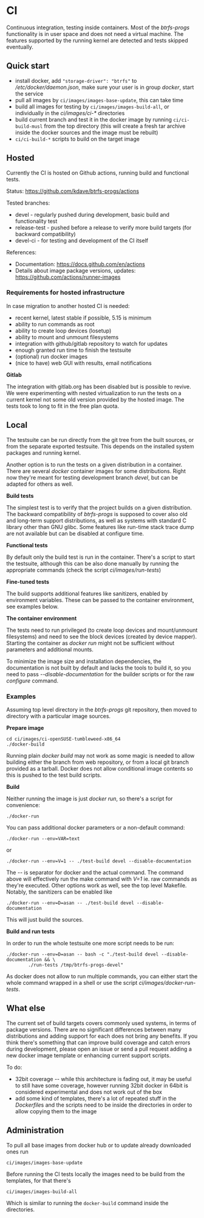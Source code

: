 # CI

Continuous integration, testing inside containers. Most of the *btrfs-progs*
functionality is in user space and does not need a virtual machine. The
features supported by the running kernel are detected and tests skipped
eventually.

## Quick start

- install docker, add `"storage-driver": "btrfs"` to */etc/docker/daemon.json*,
  make sure your user is in group *docker*, start the service
- pull all images by `ci/images/images-base-update`, this can take time
- build all images for testing by `ci/images/images-build-all`, or individually
  in the *ci/images/ci-\** directories
- build current branch and test it in the docker image by running `ci/ci-build-musl` from
  the top directory (this will create a fresh tar archive inside the docker sources
  and the image must be rebuilt)
- `ci/ci-build-*` scripts to build on the target image

## Hosted

Currently the CI is hosted on Github actions, running build and functional tests.

Status: https://github.com/kdave/btrfs-progs/actions

Tested branches:

- devel - regularly pushed during development, basic build and functionality test
- release-test - pushed before a release to verify more build targets (for backward
  compatibility)
- devel-ci - for testing and development of the CI itself

References:

- Documentation: https://docs.github.com/en/actions
- Details about image package versions, updates: https://github.com/actions/runner-images

### Requirements for hosted infrastructure

In case migration to another hosted CI is needed:

* recent kernel, latest stable if possible, 5.15 is minimum
* ability to run commands as root
* ability to create loop devices (losetup)
* ability to mount and unmount filesystems
* integration with github/gitlab repository to watch for updates
* enough granted run time to finish the testsuite
* (optional) run docker images
* (nice to have) web GUI with results, email notifications

**Gitlab**

The integration with gitlab.org has been disabled but is possible to revive. We
were experimenting with nested virtualization to run the tests on a current
kernel not some old version provided by the hosted image. The tests took to
long to fit in the free plan quota.

## Local

The testsuite can be run directly from the git tree from the built sources, or
from the separate exported testsuite. This depends on the installed system
packages and running kernel.

Another option is to run the tests on a given distribution in a container.
There are several *docker* container images for some distributions. Right now
they're meant for testing development branch *devel*, but can be adapted for
others as well.

**Build tests**

The simplest test is to verify that the project builds on a given distribution.
The backward compatibility of *btrfs-progs* is supposed to cover also old and
long-term support distributions, as well as systems with standard C library
other than GNU glibc. Some features like run-time stack trace dump are not
available but can be disabled at configure time.

**Functional tests**

By default only the build test is run in the container. There's a script to
start the testsuite, although this can be also done manually by running the
appropriate commands (check the script *ci/images/run-tests*)

**Fine-tuned tests**

The build supports additional features like sanitizers, enabled by environment
variables. These can be passed to the container environment, see examples below.

**The container environment**

The tests need to run privileged (to create loop devices and mount/unmount
filesystems) and need to see the block devices (created by device mapper).
Starting the container as *docker run* might not be sufficient without
parameters and additional mounts.

To minimize the image size and installation dependencies, the documentation is
not built by default and lacks the tools to build it, so you need to pass
*--disable-documentation* for the builder scripts or for the raw *configure*
command.

### Examples

Assuming top level directory in the *btrfs-progs* git repository, then moved
to directory with a particular image sources.

**Prepare image**

    cd ci/images/ci-openSUSE-tumbleweed-x86_64
    ./docker-build

Running plain *docker build* may not work as some magic is needed to allow
building either the branch from web repository, or from a local git branch
provided as a tarball. Docker does not allow conditional image contents so this
is pushed to the test build scripts.

**Build**

Neither running the image is just *docker run*, so there's a script for
convenience:

    ./docker-run

You can pass additional docker parameters or a non-default command:

    ./docker-run --env=VAR=text

or

    ./docker-run --env=V=1 -- ./test-build devel --disable-documentation

The *--* is separator for docker and the actual command. The command above will
effectively run the make command with *V=1* ie. raw commands as they're
executed. Other options work as well, see the top level Makefile. Notably, the
sanitizers can be enabled like

    ./docker-run --env=D=asan -- ./test-build devel --disable-documentation

This will just build the sources.

**Build and run tests**

In order to run the whole testsuite one more script needs to be run:

    ./docker-run --env=D=asan -- bash -c "./test-build devel --disable-documentation && \
            ./run-tests /tmp/btrfs-progs-devel"

As docker does not allow to run multiple commands, you can either start the
whole command wrapped in a shell or use the script
*ci/images/docker-run-tests*.

## What else

The current set of build targets covers commonly used systems, in terms of
package versions. There are no significant differences between many
distributions and adding support for each does not bring any benefits. If you
think there's something that can improve build coverage and catch errors during
development, please open an issue or send a pull request adding a new docker
image template or enhancing current support scripts.

To do:

- 32bit coverage -- while this architecture is fading out, it may be useful to
  still have some coverage, however running 32bit docker in 64bit is
  considered experimental and does not work out of the box
- add some kind of templates, there's a lot of repeated stuff in the
  *Dockerfile*s and the scripts need to be inside the directories in order to
  allow copying them to the image

## Administration

To pull all base images from docker hub or to update already downloaded ones run

    ci/images/images-base-update

Before running the CI tests locally the images need to be build from the templates,
for that there's

    ci/images/images-build-all

Which is similar to running the `docker-build` command inside the directories.
